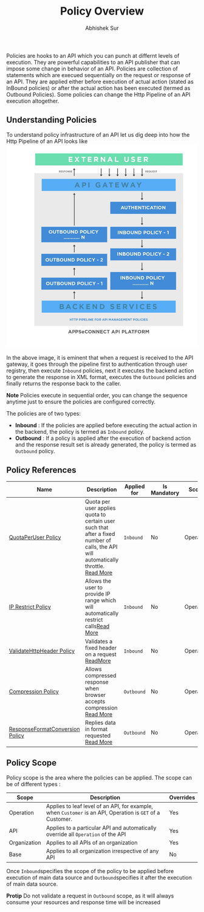 ﻿---
title: "Policy Overview"
toc: true
tag: developers
category: "API-Management"
author: "Abhishek Sur"
menus: 
    api:
        icon: fa fa-cogs
        title: "Policies" 
        identifier: policies 

---

Policies are hooks to an API which you can punch at differnt levels of execution. They are powerful capabilities to an API publisher
that can impose some change in behavior of an API. Policies are collection of statements which are execued sequentially
on the request or response of an API. They are applied either before execution of actual action (stated as InBound policies) or 
after the actual action has been executed (termed as Outbound Policies). Some policies can change the Http Pipeline of an API execution 
altogether. 

## Understanding Policies

To understand policy infrastructure of an API let us dig deep into how the Http Pipeline of an API looks like
![Api Policy Pipeline](/staticfiles/api-management/media/api-policy-pipeline.png)

In the above image, it is eminent that when a request is received to the API gateway, it goes through the pipeline 
first to authentication through user registry, then execute `Inbound` policies, next it executes the backend action 
to generate the response in XML format, executes the `Outbound` policies and finally returns the response 
back to the caller. 

**Note** Policies execute in sequential order, you can change the sequence anytime just to ensure the 
policies are configured correctly. 

The policies are of two types: 

- **Inbound** : If the policies are applied before executing the actual action in the backend, the policy is termed as `Inbound` policy.
- **Outbound** : If a policy is applied after the execution of backend action and the response result set is already generated, the policy is termed as `Outbound` policy.

## Policy References

|Name|Description|Applied for|Is Mandatory|Scope|
|-----|----------|---|---|---|
|[QuotaPerUser Policy]()|Quota per user applies quota to certain user such that after a fixed number of calls, the API will automatically throttle. [Read More]()|`Inbound`|No|Operation|
|[IP Restrict Policy]()|Allows the user to provide IP range which will automatically restrict calls[Read More]()|`Inbound`|No|Operation|
|[ValidateHttpHeader Policy]()|Validates a fixed header on a request [ReadMore]()|`Inbound`|No|Operation|
|[Compression Policy]()|Allows compressed response when browser accepts compression [Read More]()|`Outbound`|No|Operation|
|[ResponseFormatConversion Policy]()|Replies data in format requested [Read More]()|`Outbound`|No|Operation|

## Policy Scope

Policy scope is the area where the policies can be applied. The scope can be of different types : 

|Scope|Description|Overrides|
|-----|----------|---|
|Operation|Applies to leaf level of an API, for example, when `Customer` is an API, Operation is `GET` of a Customer.|Yes|
|API|Applies to a particular API and automatically override all `Operation` of the API|Yes|
|Organization|Applies to all APIs of an organization|Yes|
|Base|Applies to all organization irrespective of any API|No|

Once `Inbound`specifies the scope of the policy to be applied before execution of main data source and `Outbound`specifies it after the execution of main data source. 

**Protip** Do not validate a request in `Outbound` scope, as it will always consume your resources and response time will be increased 